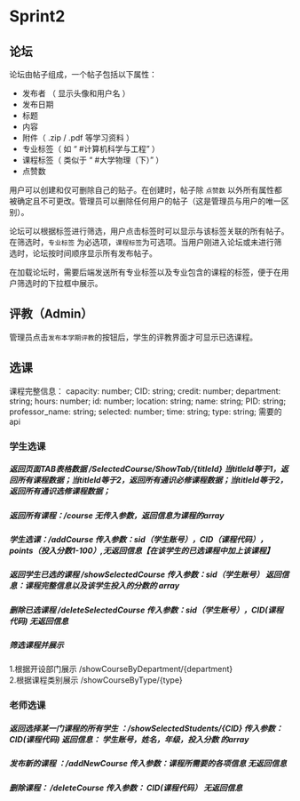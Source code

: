 # Sprint2

## 论坛

论坛由帖子组成，一个帖子包括以下属性：

- 发布者 （ 显示头像和用户名 ）
- 发布日期
- 标题
- 内容
- 附件（ .zip / .pdf 等学习资料 ）
- 专业标签（ 如 “ #计算机科学与工程” ）
- 课程标签（ 类似于 “ #大学物理（下）” ）
- 点赞数
  
用户可以创建和仅可删除自己的贴子。在创建时，帖子除 `点赞数` 以外所有属性都被确定且不可更改。管理员可以删除任何用户的帖子（这是管理员与用户的唯一区别）。

论坛可以根据标签进行筛选，用户点击标签时可以显示与该标签关联的所有帖子。在筛选时，`专业标签` 为必选项，`课程标签`为可选项。当用户刚进入论坛或未进行筛选时，论坛按时间顺序显示所有发布帖子。

在加载论坛时，需要后端发送所有专业标签以及专业包含的课程的标签，便于在用户筛选时的下拉框中展示。

## 评教（Admin）
管理员点击`发布本学期评教`的按钮后，学生的评教界面才可显示已选课程。

## 选课
课程完整信息：
    capacity: number;
    CID: string;
    credit: number;
    department: string;
    hours: number;
    id: number;
    location: string;
    name: string;
    PID: string;
    professor_name: string;
    selected: number;
    time: string;
    type: string;
需要的api
### 学生选课

##### 返回页面TAB表格数据   /SelectedCourse/ShowTab/{titleId} 当titleId等于1，返回所有课程数据；当titleId等于2，返回所有通识必修课程数据；当titleId等于2，返回所有通识选修课程数据；

##### 返回所有课程：/course  无传入参数，返回信息为课程的array
##### 学生选课：/addCourse  传入参数：sid（学生账号），CID（课程代码），points（投入分数1-100）,无返回信息【在该学生的已选课程中加上该课程】
##### 返回学生已选的课程 /showSelectedCourse 传入参数：sid（学生账号）  返回信息：课程完整信息以及该学生投入的分数的 array
##### 删除已选课程 /deleteSelectedCourse  传入参数：sid（学生账号），CID(课程代码)     无返回信息
##### 筛选课程并展示  
1.根据开设部门展示  /showCourseByDepartment/{department}   
2.根据课程类别展示   /showCourseByType/{type} 

### 老师选课
##### 返回选择某一门课程的所有学生 ：/showSelectedStudents/{CID}  传入参数：CID(课程代码)  返回信息：  学生账号，姓名，年级，投入分数 的array
##### 发布新的课程 ：/addNewCourse  传入参数：课程所需要的各项信息   无返回信息
##### 删除课程：  /deleteCourse  传入参数： CID(课程代码）  无返回信息 
